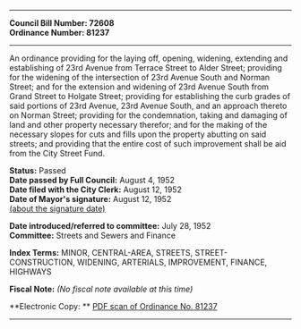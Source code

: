 * * * * *  
  
**Council Bill Number: [](#h0)[](#h2)72608**   
**Ordinance Number: 81237**  
  
* * * * *  
  
An ordinance providing for the laying off, opening, widening, extending and establishing of 23rd Avenue from Terrace Street to Alder Street; providing for the widening of the intersection of 23rd Avenue South and Norman Street; and for the extension and widening of 23rd Avenue South from Grand Street to Holgate Street; providing for establishing the curb grades of said portions of 23rd Avenue, 23rd Avenue South, and an approach thereto on Norman Street; providing for the condemnation, taking and damaging of land and other property necessary therefor; and for the making of the necessary slopes for cuts and fills upon the property abutting on said streets; and providing that the entire cost of such improvement shall be aid from the City Street Fund.  
  
**Status:** Passed   
**Date passed by Full Council:** August 4, 1952   
**Date filed with the City Clerk:** August 12, 1952   
**Date of Mayor's signature:** August 12, 1952   
[(about the signature date)](/~public/approvaldate.htm)   
  
  
**Date introduced/referred to committee:** July 28, 1952   
**Committee:** Streets and Sewers and Finance   
  
**Index Terms:** MINOR, CENTRAL-AREA, STREETS, STREET-CONSTRUCTION, WIDENING, ARTERIALS, IMPROVEMENT, FINANCE, HIGHWAYS  
  
**Fiscal Note:** *(No fiscal note available at this time)*  
  
**Electronic Copy: ** [PDF scan of Ordinance No. 81237](/~archives/Ordinances/Ord_81237.pdf)  
  
* * * * *  
